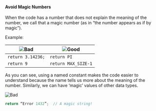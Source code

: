 <link rel="stylesheet" href="{{baseUrl}}/css/textbook.css">

<div class="website-content">

<div id="title">

#### Avoid Magic Numbers

</div>

<div id="body">

When the code has a number that does not explain the meaning of the number, we call that a magic number (as in “the number appears as if by magic”).

<tip-box>

Example:

| ![][Bad]           | ![][Good]              |
| ------------------ |------------------------|
| `return 3.14236;`  |          `return PI`   |     
|   `return 9`       | `return MAX_SIZE-1`    |

</tip-box>

As you can see, using a named constant makes the code easier to understand because the name tells us more about the meaning of the number.
Similarly, we can have ‘magic’ values of other data types.

<tip-box>

![][Bad]
```java
return “Error 1432”;  // A magic string!
```

</tip-box>

[Bad]: {{baseUrl}}/images/Bad.png "Bad"
[Good]: {{baseUrl}}/images/Good.png "Good"

</div>

</div>

